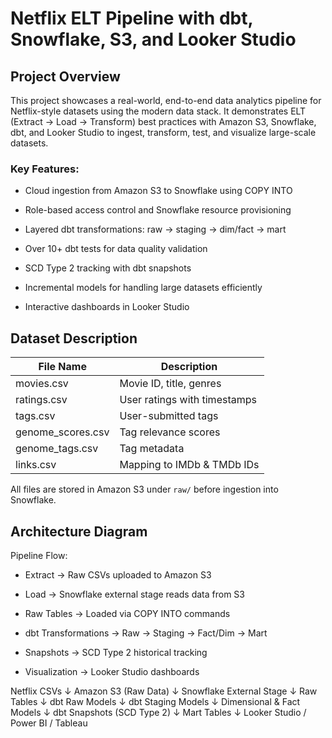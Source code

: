 # Netflix ELT Pipeline with dbt, Snowflake, S3, and Looker Studio
## Project Overview

This project showcases a real-world, end-to-end data analytics pipeline for Netflix-style datasets using the modern data stack.
It demonstrates ELT (Extract → Load → Transform) best practices with Amazon S3, Snowflake, dbt, and Looker Studio to ingest, transform, test, and visualize large-scale datasets.

### Key Features:

- Cloud ingestion from Amazon S3 to Snowflake using COPY INTO

- Role-based access control and Snowflake resource provisioning

- Layered dbt transformations: raw → staging → dim/fact → mart

- Over 10+ dbt tests for data quality validation

- SCD Type 2 tracking with dbt snapshots

- Incremental models for handling large datasets efficiently

- Interactive dashboards in Looker Studio

## Dataset Description

| File Name         | Description                    |
|-------------------|--------------------------------|
| movies.csv        | Movie ID, title, genres        |
| ratings.csv       | User ratings with timestamps   |
| tags.csv          | User-submitted tags            |
| genome_scores.csv | Tag relevance scores           |
| genome_tags.csv   | Tag metadata                  |
| links.csv         | Mapping to IMDb & TMDb IDs     |

All files are stored in Amazon S3 under `raw/` before ingestion into Snowflake.


## Architecture Diagram
Pipeline Flow:

- Extract → Raw CSVs uploaded to Amazon S3

- Load → Snowflake external stage reads data from S3

- Raw Tables → Loaded via COPY INTO commands

- dbt Transformations → Raw → Staging → Fact/Dim → Mart

- Snapshots → SCD Type 2 historical tracking

- Visualization → Looker Studio dashboards

Netflix CSVs
   ↓
Amazon S3 (Raw Data)
   ↓
Snowflake External Stage
   ↓
Raw Tables
   ↓
dbt Raw Models
   ↓
dbt Staging Models
   ↓
Dimensional & Fact Models
   ↓
dbt Snapshots (SCD Type 2)
   ↓
Mart Tables
   ↓
Looker Studio / Power BI / Tableau


